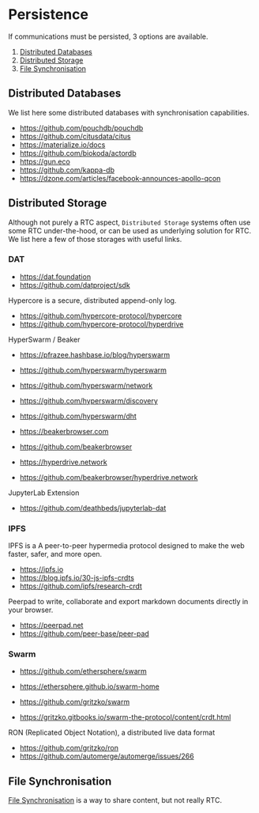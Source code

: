 # Persistence

If communications must be persisted, 3 options are available.

1. [Distributed Databases](#distributed-databases)
1. [Distributed Storage](#distributed-storage)
1. [File Synchronisation](#file-synchronisation)

## Distributed Databases

We list here some distributed databases with synchronisation capabilities.

- <https://github.com/pouchdb/pouchdb>
- <https://github.com/citusdata/citus>
- <https://materialize.io/docs>
- <https://github.com/biokoda/actordb>
- <https://gun.eco>
- <https://github.com/kappa-db>
- <https://dzone.com/articles/facebook-announces-apollo-qcon>

## Distributed Storage

Although not purely a RTC aspect, `Distributed Storage` systems often use some RTC under-the-hood,
or can be used as underlying solution for RTC. We list here a few of those storages with useful links.

### DAT

- <https://dat.foundation>
- <https://github.com/datproject/sdk>

Hypercore is a secure, distributed append-only log.

- <https://github.com/hypercore-protocol/hypercore>
- <https://github.com/hypercore-protocol/hyperdrive>

HyperSwarm / Beaker

- <https://pfrazee.hashbase.io/blog/hyperswarm>

- <https://github.com/hyperswarm/hyperswarm>
- <https://github.com/hyperswarm/network>
- <https://github.com/hyperswarm/discovery>
- <https://github.com/hyperswarm/dht>

- <https://beakerbrowser.com>
- <https://github.com/beakerbrowser>

- <https://hyperdrive.network>
- <https://github.com/beakerbrowser/hyperdrive.network>

JupyterLab Extension

- <https://github.com/deathbeds/jupyterlab-dat>

### IPFS

IPFS is a A peer-to-peer hypermedia protocol designed to make the web faster, safer, and more open.

- <https://ipfs.io>
- <https://blog.ipfs.io/30-js-ipfs-crdts>
- <https://github.com/ipfs/research-crdt>

Peerpad to write, collaborate and export markdown documents directly in your browser.

- <https://peerpad.net>
- <https://github.com/peer-base/peer-pad>

### Swarm

- <https://github.com/ethersphere/swarm>
- <https://ethersphere.github.io/swarm-home>

- <https://github.com/gritzko/swarm>
- <https://gritzko.gitbooks.io/swarm-the-protocol/content/crdt.html>

RON (Replicated Object Notation), a distributed live data format

- <https://github.com/gritzko/ron>
- <https://github.com/automerge/automerge/issues/266>

## File Synchronisation

[File Synchronisation](https://en.wikipedia.org/wiki/Comparison_of_file_synchronization_software) is a way to share content, but not really RTC.

